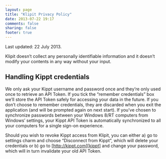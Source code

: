 ```yaml
---
layout: page
title: "Klipit Privacy Policy"
date: 2013-07-22 19:17
comments: false
sharing: false
footer: true
---
```


Last updated: 22 July 2013.

Klipit doesn’t collect any personally identifiable information and it doesn’t modify your contents in any way without your input.

Handling Kippt credentials
---
We only ask your Kippt username and password once and they’re only used once to retrieve an API Token. If you tick the “remember credentials” box we’ll store the API Token safely for accessing your data in the future. If you don’t choose to remember credentials, they are discarded when you exit the application (and will be prompted again on next start). If you’ve chosen to synchronize passwords between your Windows 8/RT computers from Windows’ settings, your Kippt API Token is automatically synchronized to all your computers for a single sign-on experience.

Should you wish to revoke Kippt access from Klipit, you can either a) go to settings charm and choose “Disconnect from Kippt”, which will delete your credentials or b) go to [http://kippt.com][kippt] and change your password, which will in turn invalidate your old API Token.

[kippt]: http://kippt.com
